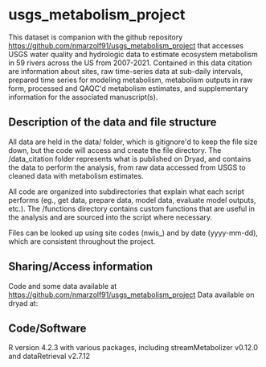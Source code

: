 # usgs_metabolism_project

This dataset is companion with the github repository https://github.com/nmarzolf91/usgs_metabolism_project that accesses USGS water quality and hydrologic data to estimate ecosystem metabolism in 59 rivers across the US from 2007-2021. Contained in this data citation are information about sites, raw time-series data at sub-daily intervals, prepared time series for modeling metabolism, metabolism outputs in raw form, processed and QAQC'd metabolism estimates, and supplementary information for the associated manuscript(s).


## Description of the data and file structure

All data are held in the data/ folder, which is gitignore'd to keep the file size down, but the code will access and create the file directory. The /data_citation folder represents what is published on Dryad, and contains the data to perform the analysis, from raw data accessed from USGS to cleaned data with metabolism estimates. 

All code are organized into subdirectories that explain what each script performs (eg., get data, prepare data, model data, evaluate model outputs, etc.). The /functions directory contains custom functions that are useful in the analysis and are sourced into the script where necessary.

Files can be looked up using site codes (nwis_) and by date (yyyy-mm-dd), which are consistent throughout the project.


## Sharing/Access information

Code and some data available at https://github.com/nmarzolf91/usgs_metabolism_project
Data available on dryad at: 


## Code/Software

R version 4.2.3 with various packages, including streamMetabolizer v0.12.0 and dataRetrieval v2.7.12